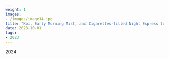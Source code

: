 ```yaml
---
weight: 1
images:
- /images/image14.jpg
title: "Koi, Early Morning Mist, and Cigarettes-filled Night Express to Home"
date: 2023-10-01
tags:
- 2023
---
```

2024

